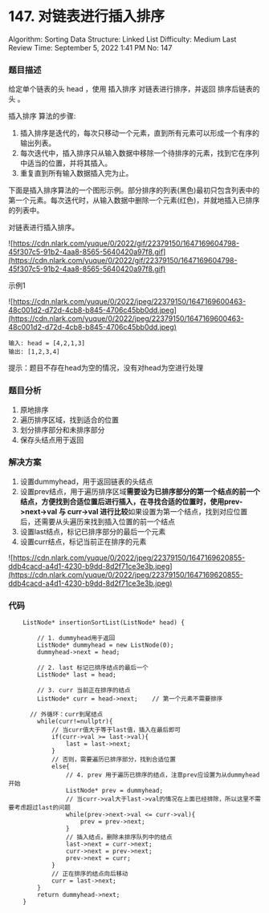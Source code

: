 # 147. 对链表进行插入排序

Algorithm: Sorting
Data Structure: Linked List
Difficulty: Medium
Last Review Time: September 5, 2022 1:41 PM
No: 147

### 题目描述

给定单个链表的头 head ，使用 插入排序 对链表进行排序，并返回 排序后链表的头 。

插入排序 算法的步骤:

1. 插入排序是迭代的，每次只移动一个元素，直到所有元素可以形成一个有序的输出列表。
2. 每次迭代中，插入排序只从输入数据中移除一个待排序的元素，找到它在序列中适当的位置，并将其插入。
3. 重复直到所有输入数据插入完为止。

下面是插入排序算法的一个图形示例。部分排序的列表(黑色)最初只包含列表中的第一个元素。每次迭代时，从输入数据中删除一个元素(红色)，并就地插入已排序的列表中。

对链表进行插入排序。

![https://cdn.nlark.com/yuque/0/2022/gif/22379150/1647169604798-45f307c5-91b2-4aa8-8565-5640420a97f8.gif](https://cdn.nlark.com/yuque/0/2022/gif/22379150/1647169604798-45f307c5-91b2-4aa8-8565-5640420a97f8.gif)

示例1

![https://cdn.nlark.com/yuque/0/2022/jpeg/22379150/1647169600463-48c001d2-d72d-4cb8-b845-4706c45bb0dd.jpeg](https://cdn.nlark.com/yuque/0/2022/jpeg/22379150/1647169600463-48c001d2-d72d-4cb8-b845-4706c45bb0dd.jpeg)

```
输入: head = [4,2,1,3]
输出: [1,2,3,4]
```

提示：题目不存在head为空的情况，没有对head为空进行处理

### 题目分析

1. 原地排序
2. 遍历排序区域，找到适合的位置
3. 划分排序部分和未排序部分
4. 保存头结点用于返回

### 解决方案

1. 设置dummyhead，用于返回链表的头结点
2. 设置prev结点，用于遍历排序区域**需要设为已排序部分的第一个结点的前一个结点，方便找到合适位置后进行插入，在寻找合适的位置时，使用prev->next->val 与 curr->val 进行比较**如果设置为第一个结点，找到对应位置后，还需要从头遍历来找到插入位置的前一个结点
3. 设置last结点，标记已排序部分的最后一个元素
4. 设置curr结点，标记当前正在排序的元素

![https://cdn.nlark.com/yuque/0/2022/jpeg/22379150/1647169620855-ddb4cacd-a4d1-4230-b9dd-8d2f71ce3e3b.jpeg](https://cdn.nlark.com/yuque/0/2022/jpeg/22379150/1647169620855-ddb4cacd-a4d1-4230-b9dd-8d2f71ce3e3b.jpeg)

### 代码

```
    ListNode* insertionSortList(ListNode* head) {

        // 1. dummyhead用于返回
        ListNode* dummyhead = new ListNode(0);
        dummyhead->next = head;

        // 2. last 标记已排序结点的最后一个
        ListNode* last = head;

        // 3. curr 当前正在排序的结点
        ListNode* curr = head->next;    // 第一个元素不需要排序

      // 外循环：curr到尾结点
        while(curr!=nullptr){
          	// 当curr值大于等于last值，插入在最后即可
            if(curr->val >= last->val){
                last = last->next;
            }
          	// 否则，需要遍历已排序部分，找到合适位置
            else{
                // 4. prev 用于遍历已排序的结点，注意prev应设置为从dummyhead开始
                ListNode* prev = dummyhead;
              	// 当curr->val大于last->val的情况在上面已经排除，所以这里不需要考虑超过last的问题
                while(prev->next->val <= curr->val){
                    prev = prev->next;
                }
              	// 插入结点，删除未排序队列中的结点
                last->next = curr->next;
                curr->next = prev->next;
                prev->next = curr;
            }
          	// 正在排序的结点向后移动
            curr = last->next;
        }
        return dummyhead->next;
    }
```